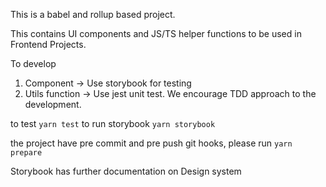 This is a babel and rollup based project.

This contains UI components and JS/TS helper functions to be used in Frontend Projects.

To develop

1. Component -> Use storybook for testing
2. Utils function -> Use jest unit test. We encourage TDD approach to the development.

to test `yarn test`
to run storybook `yarn storybook`

the project have pre commit and pre push git hooks, please run `yarn prepare`

Storybook has further documentation on Design system
